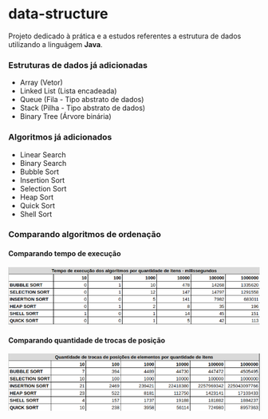 # data-structure

Projeto dedicado à prática e a estudos referentes a estrutura de dados utilizando a linguágem **Java**.

### Estruturas de dados já adicionadas
- Array (Vetor)
- Linked List (Lista encadeada)
- Queue (Fila - Tipo abstrato de dados)
- Stack (Pilha - Tipo abstrato de dados)
- Binary Tree (Árvore binária)

### Algoritmos já adicionados
- Linear Search
- Binary Search
- Bubble Sort
- Insertion Sort
- Selection Sort
- Heap Sort
- Quick Sort
- Shell Sort

### Comparando algoritmos de ordenação

#### Comparando tempo de execução

![img-sorting-algorithms-time](assets/sorting-algorithms-time-comparison.png)

#### Comparando quantidade de trocas de posição

![img-sorting-algorithms-exchanges](assets/sorting-algorithms-exchanges-comparison.png)
